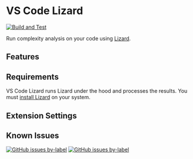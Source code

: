 # VS Code Lizard

[![Build and Test](https://github.com/brobeson/vscode-lizard/actions/workflows/main.yaml/badge.svg)](https://github.com/brobeson/vscode-lizard/actions/workflows/main.yaml)

Run complexity analysis on your code using
[Lizard](https://github.com/terryyin/lizard).

## Features

## Requirements

VS Code Lizard runs Lizard under the hood and processes the results. You must
[install Lizard](https://github.com/terryyin/lizard#installation) on your
system.

## Extension Settings

## Known Issues

[![GitHub issues by-label](https://img.shields.io/github/issues/brobeson/vscode-lizard/bug?label=Bugs)](https://github.com/brobeson/vscode-lizard/issues?q=is%3Aopen+is%3Aissue+label%3Abug)
[![GitHub issues by-label](https://img.shields.io/github/issues/brobeson/vscode-lizard/enhancement?label=Feature%20Requests)](https://github.com/brobeson/vscode-lizard/issues?q=is%3Aopen+is%3Aissue+label%3Aenhancement)
